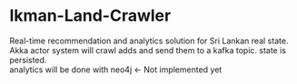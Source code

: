 # Ikman-Land-Crawler
Real-time recommendation and analytics solution for Sri Lankan real state. <br />
Akka actor system will crawl adds and send them to a kafka topic. state is persisted.<br />
analytics will be done with neo4j <- Not implemented yet<br />
